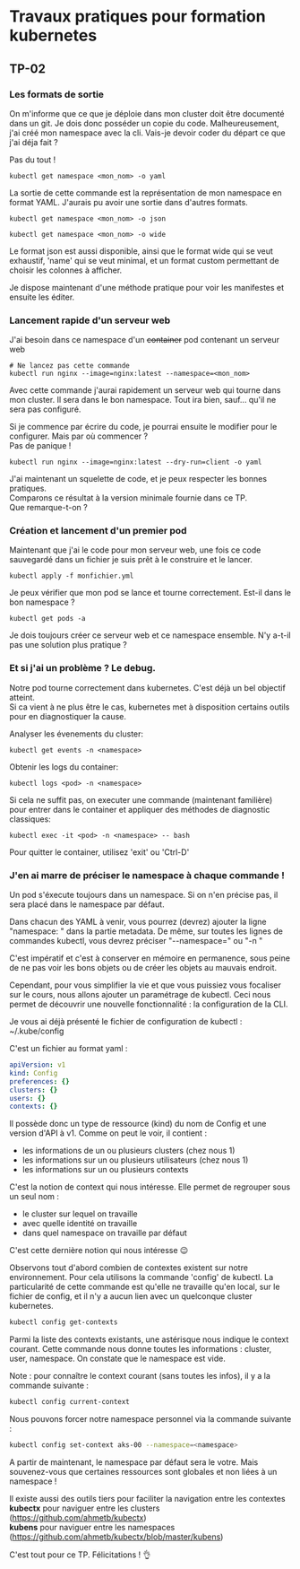 # Travaux pratiques pour formation kubernetes

## TP-02

### Les formats de sortie

On m'informe que ce que je déploie dans mon cluster doit être documenté dans un git. Je dois donc posséder un copie du code.
Malheureusement, j'ai créé mon namespace avec la cli. Vais-je devoir coder du départ ce que j'ai déja fait ?


Pas du tout !
```
kubectl get namespace <mon_nom> -o yaml
```
La sortie de cette commande est la représentation de mon namespace en format YAML. 
J'aurais pu avoir une sortie dans d'autres formats. 

```
kubectl get namespace <mon_nom> -o json
```
```
kubectl get namespace <mon_nom> -o wide
```
Le format json est aussi disponible, ainsi que le format wide qui se veut exhaustif, 'name' qui se veut minimal, et un format custom permettant de choisir les colonnes à afficher.

Je dispose maintenant d'une méthode pratique pour voir les manifestes et ensuite les éditer.


### Lancement rapide d'un serveur web

J'ai besoin dans ce namespace d'un ~~container~~ pod contenant un serveur web
```
# Ne lancez pas cette commande
kubectl run nginx --image=nginx:latest --namespace=<mon_nom>
```
Avec cette commande j'aurai rapidement un serveur web qui tourne dans mon cluster. Il sera dans le bon namespace. 
Tout ira bien, sauf... qu'il ne sera pas configuré. 

Si je commence par écrire du code, je pourrai ensuite le modifier pour le configurer. Mais par où commencer ?  
Pas de panique !
```
kubectl run nginx --image=nginx:latest --dry-run=client -o yaml
```
J'ai maintenant un squelette de code, et je peux respecter les bonnes pratiques.  
Comparons ce résultat à la version minimale fournie dans ce TP.  
Que remarque-t-on ?


### Création et lancement d'un premier pod

Maintenant que j'ai le code pour mon serveur web, une fois ce code sauvegardé dans un fichier je suis prêt à le construire et le lancer.
```
kubectl apply -f monfichier.yml
```

Je peux vérifier que mon pod se lance et tourne correctement. Est-il dans le bon namespace ?
```
kubectl get pods -a
```

Je dois toujours créer ce serveur web et ce namespace ensemble. N'y a-t-il pas une solution plus pratique ?


### Et si j'ai un problème ? Le debug.

Notre pod tourne correctement dans kubernetes. C'est déjà un bel objectif atteint.  
Si ca vient à ne plus être le cas, kubernetes met à disposition certains outils pour en diagnostiquer la cause.

Analyser les évenements du cluster:
```
kubectl get events -n <namespace>
```

Obtenir les logs du container:
```
kubectl logs <pod> -n <namespace>
```

Si cela ne suffit pas, on executer une commande (maintenant familière) pour entrer dans le container et appliquer des méthodes de diagnostic classiques:
```
kubectl exec -it <pod> -n <namespace> -- bash
```
Pour quitter le container, utilisez 'exit' ou 'Ctrl-D'


### J'en ai marre de préciser le namespace à chaque commande !

Un pod s'éxecute toujours dans un namespace. Si on n'en précise pas, il sera placé dans le namespace par défaut.

Dans chacun des YAML à venir, vous pourrez (devrez) ajouter la ligne "namespace: <namespace>" dans la partie metadata.
De même, sur toutes les lignes de commandes kubectl, vous devrez préciser "--namespace=<namespace>" ou "-n <namespace>"

C'est impératif et c'est à conserver en mémoire en permanence, sous peine de ne pas voir les bons objets ou de créer les objets au mauvais endroit.

Cependant, pour vous simplifier la vie et que vous puissiez vous focaliser sur le cours, nous allons ajouter un paramétrage de kubectl.
Ceci nous permet de découvrir une nouvelle fonctionnalité : la configuration de la CLI.

Je vous ai déjà présenté le fichier de configuration de kubectl : ~/.kube/config

C'est un fichier au format yaml :

```yaml
apiVersion: v1
kind: Config
preferences: {}
clusters: {}
users: {}
contexts: {}
```

Il possède donc un type de ressource (kind) du nom de Config et une version d'API à v1.
Comme on peut le voir, il contient :
* les informations de un ou plusieurs clusters (chez nous 1)
* les informations sur un ou plusieurs utilisateurs (chez nous 1)
* les informations sur un ou plusieurs contexts

C'est la notion de context qui nous intéresse.
Elle permet de regrouper sous un seul nom :
* le cluster sur lequel on travaille
* avec quelle identité on travaille
* dans quel namespace on travaille par défaut

C'est cette dernière notion qui nous intéresse  :wink:

Observons tout d'abord combien de contextes existent sur notre environnement.
Pour cela utilisons la commande 'config' de kubectl.
La particularité de cette commande est qu'elle ne travaille qu'en local, sur le fichier de config, et il n'y a aucun lien avec un quelconque cluster kubernetes.

```bash
kubectl config get-contexts
```

Parmi la liste des contexts existants, une astérisque nous indique le context courant.
Cette commande nous donne toutes les informations : cluster, user, namespace.
On constate que le namespace est vide.

Note : pour connaître le context courant (sans toutes les infos), il y a la commande suivante :

```bash
kubectl config current-context
```

Nous pouvons forcer notre namespace personnel via la commande suivante :

```bash
kubectl config set-context aks-00 --namespace=<namespace>
```

A partir de maintenant, le namespace par défaut sera le votre.
Mais souvenez-vous que certaines ressources sont globales et non liées à un namespace !

Il existe aussi des outils tiers pour faciliter la navigation entre les contextes  
**kubectx** pour naviguer entre les clusters (https://github.com/ahmetb/kubectx)  
**kubens**  pour naviguer entre les namespaces (https://github.com/ahmetb/kubectx/blob/master/kubens)

C'est tout pour ce TP. Félicitations !  :ok_hand:

